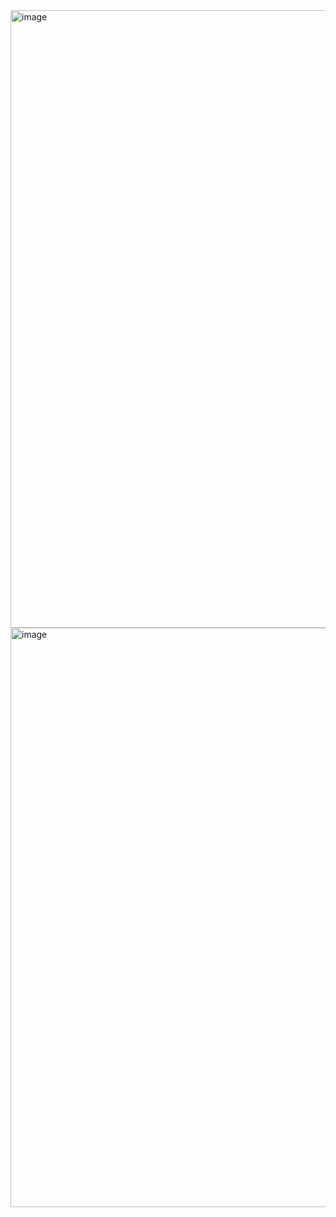 
<img width="1918" height="988" alt="image" src="https://github.com/user-attachments/assets/cd22a6f7-b89a-4b57-930e-4461ecf255d4" />

<img width="1916" height="927" alt="image" src="https://github.com/user-attachments/assets/d8288805-fa69-4477-bb2d-c998a7ec5437" />
